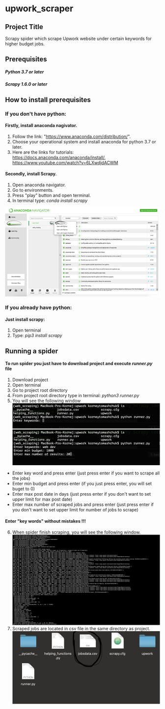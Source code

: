 # upwork_scraper

## Project Title

Scrapy spider which scrape Upwork website under certain keywords for higher budget jobs.


## Prerequisites
##### Python 3.7 or later
##### Scrapy 1.6.0 or later

## How to install prerequisites

### If you don't have python:
#### Firstly, install anaconda nagivator.
1) Follow the link: "https://www.anaconda.com/distribution/".
2) Choose your operational system and install anaconda for python 3.7 or later.
3) Here are the links for tutorials: https://docs.anaconda.com/anaconda/install/, https://www.youtube.com/watch?v=6LXwdjdACWM

#### Secondly, install Scrapy.
1) Open anaconda navigator.
2) Go to environments.
3) Press "play" button and open terminal.
4) In terminal type: *conda install scrapy*

![Anaconda Nav](screens/anaconda.png)

### If you already have python:
#### Just install scrapy:
1) Open terminal
2) Type: *pip3 install scrapy*

## Running a spider
#### To run spider you just have to download project and execute *runner.py* file

1) Download project
2) Open terminal
3) Go to project root directory
4) From project root directory type in terminal: *python3 runner.py*
5) You will see the following window
![running spider1](screens/run1.png)
![running spider2](screens/run2.png)

- Enter key word and press enter (just press enter if you want to scrape all the jobs)
- Enter min budget and press enter (if you just press enter, you will set buget to 0)
- Enter max post date in days (just press enter if you don't want to set upper limit for max post date)
- Enter max number of scraped jobs and press enter (just press enter if you don't want to set upper limit for number of jobs to scrape)
#### Enter "key words" without mistakes !!!

6) When spider finish scraping, you will see the following window.
![finish scraping](screens/finish.png)
7) Scraped jobs are located in csv file in the same directory as project.
![table](screens/table.png)

